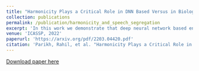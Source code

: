 ```yaml
---
title: "Harmonicity Plays a Critical Role in DNN Based Versus in Biologically-Inspired Monaural Speech Segregation Systems"
collection: publications
permalink: /publication/harmonicity_and_speech_segregation
excerpt: 'In this work we demonstrate that deep neural network based end-to-end speech segregation models cue on to the harmonic structure of speech for grouping and segregating sources. We demonstrate that these networks completely fail to separate inharmonic sources, and that they are unable to learn how to segregate speech when trained on mixtures of inharmonic speech.'
venue: 'ICASSP, 2022'
paperurl: 'https://arxiv.org/pdf/2203.04420.pdf'
citation: 'Parikh, Rahil, et al. "Harmonicity Plays a Critical Role in DNN Based Versus in Biologically-Inspired Monaural Speech Segregation Systems." ICASSP 2022-2022 IEEE International Conference on Acoustics, Speech and Signal Processing (ICASSP). IEEE, 2022.'
---
```

[Download paper here](https://arxiv.org/pdf/2203.04420.pdf)